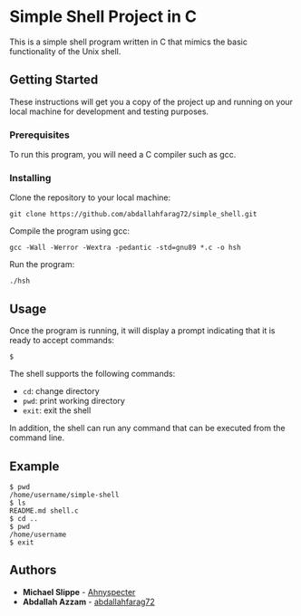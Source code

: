 # Simple Shell Project in C

This is a simple shell program written in C that mimics the basic  functionality of the Unix shell.

## Getting Started

These instructions will get you a copy of the project up and running on your local machine for development and testing purposes.

### Prerequisites

To run this program, you will need a C compiler such as gcc.

### Installing

Clone the repository to your local machine:

```
git clone https://github.com/abdallahfarag72/simple_shell.git
```

Compile the program using gcc:

```
gcc -Wall -Werror -Wextra -pedantic -std=gnu89 *.c -o hsh
```

Run the program:

```
./hsh
```

## Usage

Once the program is running, it will display a prompt indicating that it is ready to accept commands:

```
$
```

The shell supports the following commands:

- `cd`: change directory
- `pwd`: print working directory
- `exit`: exit the shell

In addition, the shell can run any command that can be executed from the command line.

## Example

```
$ pwd
/home/username/simple-shell
$ ls
README.md shell.c
$ cd ..
$ pwd
/home/username
$ exit
```

## Authors

* **Michael Slippe** - [Ahnyspecter](https://github.com/Ahnyspecter)
* **Abdallah Azzam** - [abdallahfarag72](https://github.com/abdallahfarag72)
